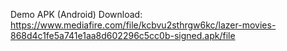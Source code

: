 Demo APK (Android) Download: https://www.mediafire.com/file/kcbvu2sthrgw6kc/lazer-movies-868d4c1fe5a741e1aa8d602296c5cc0b-signed.apk/file
